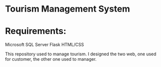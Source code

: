 # Tourism Management System

# Requirements:
Microsoft SQL Server
Flask
HTML/CSS

This repository used to manage tourism.
I designed the two web, one used for customer, the other one used to manager.
